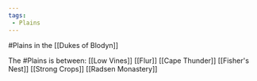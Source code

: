```yaml
---
tags:
 - Plains
---
```


#Plains in the [[Dukes of Blodyn]]

The #Plains is between:
[[Low Vines]]
[[Flur]]
[[Cape Thunder]]
[[Fisher's Nest]]
[[Strong Crops]]
[[Radsen Monastery]]